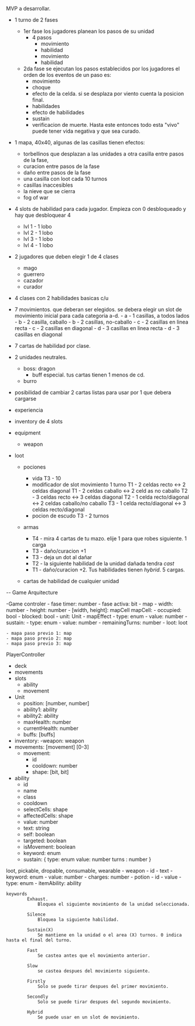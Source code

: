 
MVP a desarrollar.
- 1 turno de 2 fases
    - 1er fase los jugadores planean los pasos de su unidad
        - 4 pasos
            - movimiento
            - habilidad
            - movimiento
            - habilidad
    - 2da fase se ejecutan los pasos establecidos por los jugadores
      el orden de los eventos de un paso es:
        - movimiento
        - choque
        - efecto de la celda. si se desplaza por viento cuenta la posicion final.
        - habilidades
        - efecto de habilidades
        - sustain
        - verificacion de muerte. Hasta este entonces todo esta "vivo" puede tener vida negativa y que sea curado.
       
- 1 mapa, 40x40, algunas de las casillas tienen efectos:
    - torbellinos que desplazan a las unidades a otra casilla entre pasos de la fase, 
    - curacion entre pasos de la fase
    - daño entre pasos de la fase
    - una casilla con loot cada 10 turnos
    - casillas inaccesibles
    - la nieve que se cierra
    - fog of war

- 4 slots de habilidad para cada jugador. Empieza con 0 desbloqueado y hay que desbloquear 4
    - lvl 1 - 1 lobo
    - lvl 2 - 1 lobo
    - lvl 3 - 1 lobo
    - lvl 4 - 1 lobo

- 2 jugadores que deben elegir 1 de 4 clases
    - mago
    - guerrero
    - cazador
    - curador

- 4 clases con 2 habilidades basicas c/u

- 7 movimientos. que deberan ser elegidos.
    se debera elegir un slot de movimiento inicial para cada categoria a-d.
        - a - 1 casillas, a todos lados
        - b - 2 casilla, caballo
        - b - 2 casillas, no-caballo
        - c - 2 casillas en linea recta
        - c - 2 casillas en diagonal
        - d - 3 casillas en linea recta
        - d - 3 casillas en diagonal

- 7 cartas de habilidad por clase.

- 2 unidades neutrales.
    - boss: dragon
        - buff especial. tus cartas tienen 1 menos de cd.
    - burro

- posibilidad de cambiar 2 cartas listas para usar por 1 que debera cargarse

- experiencia

- inventory de 4 slots

- equipment
    - weapon

- loot
    - pociones
        - vida
            T3 - 10
        - modificador de slot movimiento 1 turno
            T1 - 2 celdas recto <-> 2 celdas diagonal
            T1 - 2 celdas caballo <-> 2 celd as no caballo
            T2 - 3 celdas recto <-> 3 celdas diagonal
            T2 - 1 celda recto/diagonal <-> 2 celdas caballo/no caballo
            T3 - 1 celda recto/diagonal <-> 3 celdas recto/diagonal
        - pocion de escudo
            T3 - 2 turnos
    - armas
        - T4 - mira 4 cartas de tu mazo. elije 1 para que robes siguiente. 1 carga
        - T3 - daño/curacion +1
        - T3 - deja un dot al dañar
        - T2 - la siguiente habilidad de la unidad dañada tendra *cast*
        - T1 - daño/curacion +2. Tus habilidades tienen *hybrid*. 5 cargas.

    - cartas de habilidad de cualquier unidad

--
Game Arquitecture

-Game controler
    - fase timer: number
    - fase activa: bit
    - map
        - width: number
        - height: number
        - [width, height]: mapCell
            mapCell: 
                - occupied: bool
                - blocked: bool
                - unit: Unit
                - mapEffect
                    - type: enum
                    - value: number
                - sustain:
                    - type: enum
                    - value: number
                    - remainingTurns: number
                - loot: loot

    - mapa paso previo 1: map
    - mapa paso previo 2: map
    - mapa paso previo 3: map

PlayerController
- deck
- movements
- slots
    - ability
    - movement
- Unit
    - position: [number, number]
    - ability1: ability
    - ability2: ability
    - maxHealth: number
    - currentHealth: number
    - buffs: [buffs]
- inventory: 
    -weapon: weapon
- movements: [movement] [0-3]
    - movement: 
        - id
        - cooldown: number
        - shape: [bit, bit]
- ability
    - id
    - name
    - class
    - cooldown
    - selectCells: shape
    - affectedCells: shape
    - value: number
    - text: string
    - self: boolean
    - targeted: boolean
    - isMovement: boolean
    - keyword: enum
    - sustain: {
        type: enum
        value: number
        turns : number
    }

loot, pickable, dropable, consumable, wearable
    - weapon
        - id
        - text
        - keyword: enum
        - value: number
        - charges: number
    - potion
        - id
        - value
        - type: enum
    - itemAbility: ability

    keywords 
            Exhaust.
                Bloquea el siguiente movimiento de la unidad seleccionada.
            
            Silence
                Bloquea la siguiente habilidad.

            Sustain(X)
                Se mantiene en la unidad o el area (X) turnos. 0 indica hasta el final del turno.

            Fast
                Se castea antes que el movimiento anterior.

            Slow
                se castea despues del movimiento siguiente.

            Firstly
                Solo se puede tirar despues del primer movimiento.

            Secondly
                Solo se puede tirar despues del segundo movimiento.

            Hybrid
                Se puede usar en un slot de movimiento.